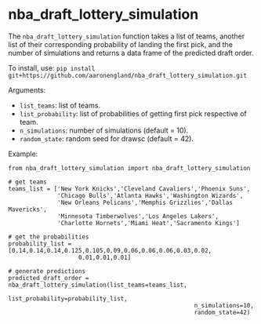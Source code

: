 # nba_draft_lottery_simulation

The `nba_draft_lottery_simulation` function takes a list of teams, another list of their corresponding probability of landing the first pick, and the number of simulations and returns a data frame of the predicted draft order.

To install, use: `pip install git+https://github.com/aaronengland/nba_draft_lottery_simulation.git`

Arguments:
- `list_teams`: list of teams.
- `list_probability`: list of probabilities of getting first pick respective of team.
- `n_simulations`: number of simulations (default = 10).
- `random_state`: random seed for drawsc (default = 42).

Example:

```
from nba_draft_lottery_simulation import nba_draft_lottery_simulation

# get teams
teams_list = ['New York Knicks','Cleveland Cavaliers','Phoenix Suns',
              'Chicago Bulls','Atlanta Hawks','Washington Wizards',
              'New Orleans Pelicans','Memphis Grizzlies','Dallas Mavericks',
              'Minnesota Timberwolves','Los Angeles Lakers',
              'Charlotte Hornets','Miami Heat','Sacramento Kings']

# get the probabilities
probability_list = [0.14,0.14,0.14,0.125,0.105,0.09,0.06,0.06,0.06,0.03,0.02,
                    0.01,0.01,0.01]

# generate predictions
predicted_draft_order = nba_draft_lottery_simulation(list_teams=teams_list, 
                                                     list_probability=probability_list,
                                                     n_simulations=10,
                                                     random_state=42)
```
